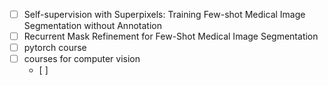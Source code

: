 - [ ] Self-supervision with Superpixels: Training Few-shot Medical Image Segmentation without Annotation
- [ ] Recurrent Mask Refinement for Few-Shot Medical Image Segmentation
- [ ] pytorch course
- [ ] courses for computer vision
	- [ ] 